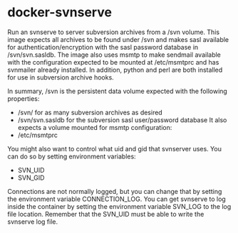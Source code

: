 docker-svnserve
===============

Run an svnserve to server subversion archives from a /svn volume. This image
expects all archives to be found under /svn and makes sasl available for
authentication/encryption with the sasl password database in /svn/svn.sasldb.
The image also uses msmtp to make sendmail available with the configuration
expected to be mounted at /etc/msmtprc and has svnmailer already installed. In addition, python and perl are both installed for use in subversion archive hooks.

In summary, /svn is the persistent data volume expected with the following
properties:
* /svn/<archive> for as many subversion archives as desired
* /svn/svn.sasldb for the subversion sasl user/password database
It also expects a volume mounted for msmtp configuration:
* /etc/msmtprc

You might also want to control what uid and gid that svnserver uses. You can do so by setting environment variables:
* SVN_UID
* SVN_GID

Connections are not normally logged, but you can change that by setting the environment variable CONNECTION_LOG. You can get svnserve to log inside the container by setting the environment variable SVN_LOG to the log file location. Remember that the SVN_UID must be able to write the svnserve log file.


 

